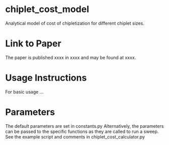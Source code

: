 # chiplet_cost_model
Analytical model of cost of chipletization for different chiplet sizes.

# Link to Paper
The paper is published xxxx in xxxx and may be found at xxxx.

# Usage Instructions
For basic usage ...

# Parameters
The default parameters are set in constants.py
Alternatively, the parameters can be passed to the specific functions as they are called to run a sweep. See the example script and comments in chiplet_cost_calculator.py
